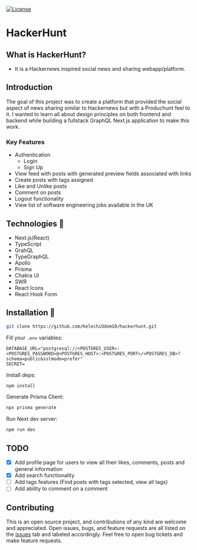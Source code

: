 [![License](https://img.shields.io/github/license/falberthen/ecommerceddd.svg)](LICENSE)

# HackerHunt

## What is HackerHunt?

- It is a Hackernews inspired social news and sharing webapp/platform.

## Introduction

The goal of this project was to create a platform that provided the social aspect of news sharing similar to Hackernews but with a Produchunt feel to it. I wanted to learn all about design principles on both frontend and backend while building a fullstack GraphQL Next.js application to make this work.

### Key Features

- Authentication
  - Login
  - Sign Up
- View feed with posts with generated preview fields associated with links
- Create posts with tags assigned
- Like and Unlike posts
- Comment on posts
- Logout functionality
- View list of software engineering jobs available in the UK

## Technologies 🔧

- Next.js(React)
- TypeScript
- GrahQL
- TypeGraphQL
- Apollo
- Prisma
- Chakra UI
- SWR
- React Icons
- React Hook Form

## Installation 💾

```bash
git clone https://github.com/KelechiOdom10/hackerhunt.git
```

Fill your `.env` variables:

```
DATABASE_URL="postgresql://<POSTGRES_USER>:<POSTGRES_PASSWORD>@<POSTGRES_HOST>:<POSTGRES_PORT>/<POSTGRES_DB>?schema=public&sslmode=prefer"
SECRET=
```

Install deps:

```bash
npm install
```

Generate Prisma Client:

```bash
npx prisma generate
```

Run Next dev server:

```bash
npm run dev
```

## TODO

- [x] Add profile page for users to view all their likes, comments, posts and general information
- [x] Add search functionality
- [ ] Add tags features (Find posts with tags selected, view all tags)
- [ ] Add ability to comment on a comment

## Contributing

This is an open source project, and contributions of any kind are welcome and appreciated. Open issues, bugs, and feature requests are all listed on the [issues](https://github.com/KelechiOdom10/hackerhunt/issues) tab and labeled accordingly. Feel free to open bug tickets and make feature requests.

